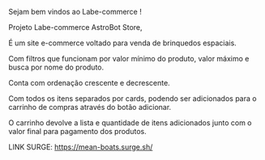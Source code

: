 Sejam bem vindos ao Labe-commerce !

Projeto Labe-commerce AstroBot Store,


É um site e-commerce voltado para venda de brinquedos espaciais. 

Com filtros que funcionam por valor mínimo do produto, valor máximo e busca por nome do produto.

Conta com ordenação crescente e decrescente.

Com todos os itens separados por cards, podendo ser adicionados para o carrinho de compras através do botão adicionar.

O carrinho devolve a lista e quantidade de itens adicionados junto com o valor final para pagamento dos produtos.

LINK SURGE:
https://mean-boats.surge.sh/

